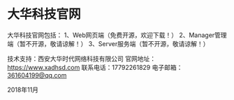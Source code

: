 # 大华科技官网

大华科技官网包括：
1、Web网页端（免费开源，欢迎下载！）
2、Manager管理端（暂不开源，敬请谅解！）
3、Server服务端（暂不开源，敬请谅解！）

技术支持：西安大华时代网络科技有限公司
官网地址：https://www.xadhsd.com
联系电话：17792261829
电子邮箱：361604199@qq.com

2018年11月

